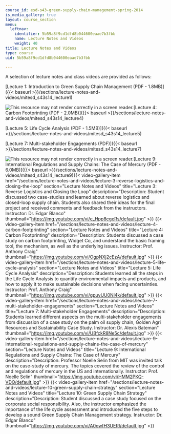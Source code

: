 ```yaml
---
course_id: esd-s43-green-supply-chain-management-spring-2014
is_media_gallery: true
layout: course_section
menu:
  leftnav:
    identifier: 5b59a8f9cd1dfd8b044600eaae7b3fbb
    name: Lecture Notes and Videos
    weight: 40
title: Lecture Notes and Videos
type: course
uid: 5b59a8f9cd1dfd8b044600eaae7b3fbb

---
```


A selection of lecture notes and class videos are provided as follows:

[Lecture 1: Introduction to Green Supply Chain Management (PDF - 1.8MB)]({{< baseurl >}}/sections/lecture-notes-and-videos/mitesd_s43s14_lecture1)

![This resource may not render correctly in a screen reader.](/images/inacessible.gif)[Lecture 4: Carbon Footprinting (PDF - 2.0MB)]({{< baseurl >}}/sections/lecture-notes-and-videos/mitesd_s43s14_lecture4)

[Lecture 5: Life Cycle Analysis (PDF - 1.5MB)]({{< baseurl >}}/sections/lecture-notes-and-videos/mitesd_s43s14_lecture5)

[Lecture 7: Multi-stakeholder Engagements (PDF)]({{< baseurl >}}/sections/lecture-notes-and-videos/mitesd_s43s14_lecture7)

![This resource may not render correctly in a screen reader.](/images/inacessible.gif)[Lecture 9: International Regulations and Supply Chains: The Case of Mercury (PDF - 6.0MB)]({{< baseurl >}}/sections/lecture-notes-and-videos/mitesd_s43s14_lecture9){{< video-gallery-item href="/sections/lecture-notes-and-videos/lecture-3-reverse-logistics-and-closing-the-loop" section="Lecture Notes and Videos" title="Lecture 3: Reverse Logistics and Closing the Loop" description="Description: Student discussed two case-studies and learned about reverse logistics and closed-loop supply chain. Students also shared their ideas for the final project and received comments and feedback from the instructors. Instructor: Dr. Edgar Blanco" thumbnail="https://img.youtube.com/vi/e_Hpp8cgeRs/default.jpg" >}} {{< video-gallery-item href="/sections/lecture-notes-and-videos/lecture-4-carbon-footprinting" section="Lecture Notes and Videos" title="Lecture 4: Carbon Footprinting" description="Description: Students discussed a case study on carbon footprinting, Widget Co, and understand the basic framing tool, the mechanism, as well as the underlying issues. Instructor: Prof. Anthony Craig" thumbnail="https://img.youtube.com/vi/OgpNXj2cEzA/default.jpg" >}} {{< video-gallery-item href="/sections/lecture-notes-and-videos/lecture-5-life-cycle-analysis" section="Lecture Notes and Videos" title="Lecture 5: Life Cycle Analysis" description="Description: Students learned all the steps in the Life Cycle Analysis to quantify environmental impacts and products, and how to apply it to make sustainable decisions when facing uncertainties. Instructor: Prof. Anthony Craig" thumbnail="https://img.youtube.com/vi/gpuvUU0Nl4k/default.jpg" >}} {{< video-gallery-item href="/sections/lecture-notes-and-videos/lecture-7-multi-stakeholder-engagements" section="Lecture Notes and Videos" title="Lecture 7: Multi-stakeholder Engagements" description="Description: Students learned different aspects on the multi-stakeholder engagements from discussion of a case study on the palm oil supply chain, Golden Agri Resources and Sustainability Case Study. Instructor: Dr. Alexis Bateman" thumbnail="https://img.youtube.com/vi/UBfckR8Ne5c/default.jpg" >}} {{< video-gallery-item href="/sections/lecture-notes-and-videos/lecture-9-international-regulations-and-supply-chains-the-case-of-mercury" section="Lecture Notes and Videos" title="Lecture 9: International Regulations and Supply Chains: The Case of Mercury" description="Description: Professor Noelle Selin from MIT was invited talk on the case-study of mercury. The topics covered the review of the control and regulations of mercury in the US and internationally. Instructor: Prof. Noelle Selin" thumbnail="https://img.youtube.com/vi/HMM2PKQ-VDQ/default.jpg" >}} {{< video-gallery-item href="/sections/lecture-notes-and-videos/lecture-10-green-supply-chain-strategy" section="Lecture Notes and Videos" title="Lecture 10: Green Supply Chain Strategy" description="Description: Student discussed a case study focused on the corporate social responsibility. Also, the instructor emphasized the importance of the life cycle assessment and introduced the five steps to develop a sound Green Supply Chain Management strategy. Instructor: Dr. Edgar Blanco" thumbnail="https://img.youtube.com/vi/A0owfH3UERI/default.jpg" >}}
